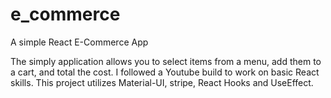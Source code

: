# e_commerce
A simple React E-Commerce App

The simply application allows you to select items from a menu, add them to a cart, and total the cost. I followed a Youtube build to work on basic React skills. This project utilizes Material-UI, stripe, React Hooks and UseEffect.
